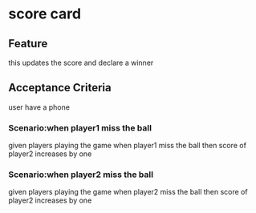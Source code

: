 # score card

## Feature

this updates the score and declare a winner

## Acceptance Criteria

user have a phone

### Scenario:when player1 miss the ball

given players playing the game
when player1 miss the ball
then score of player2 increases by one

### Scenario:when player2 miss the ball

given players playing the game
when player2 miss the ball
then score of player2 increases by one
